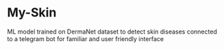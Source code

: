 # My-Skin
ML model trained on DermaNet dataset to detect skin diseases connected to a telegram bot for familiar and user friendly interface
